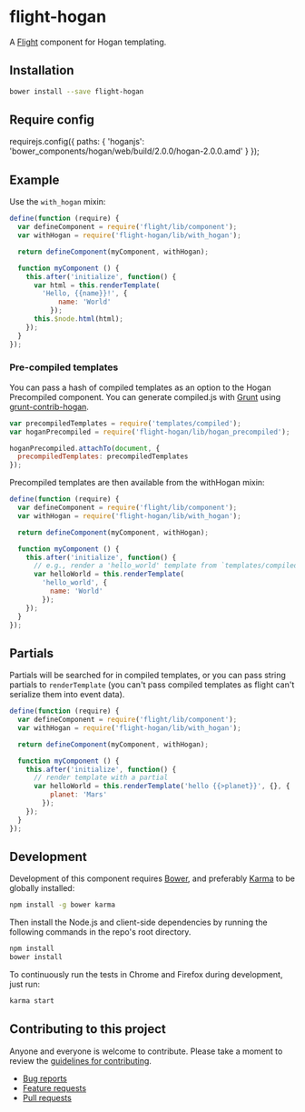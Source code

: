 # flight-hogan

A [Flight](https://github.com/flightjs/flight) component for Hogan templating.

## Installation

```bash
bower install --save flight-hogan
```

## Require config

requirejs.config({
  paths: {
    'hoganjs': 'bower_components/hogan/web/build/2.0.0/hogan-2.0.0.amd'
  }
});

## Example

Use the `with_hogan` mixin:

```javascript
define(function (require) {
  var defineComponent = require('flight/lib/component');
  var withHogan = require('flight-hogan/lib/with_hogan');

  return defineComponent(myComponent, withHogan);

  function myComponent () {
    this.after('initialize', function() {
      var html = this.renderTemplate(
        'Hello, {{name}}!', {
            name: 'World'
          });
      this.$node.html(html);
    });
  }
});
```

### Pre-compiled templates

You can pass a hash of compiled templates as an option to the Hogan Precompiled component. You can generate
compiled.js with [Grunt](http://gruntjs.com/) using [grunt-contrib-hogan](https://github.com/vanetix/grunt-contrib-hogan).

```javascript
var precompiledTemplates = require('templates/compiled');
var hoganPrecompiled = require('flight-hogan/lib/hogan_precompiled');

hoganPrecompiled.attachTo(document, {
  precompiledTemplates: precompiledTemplates
});
```

Precompiled templates are then available from the withHogan mixin:

```javascript
define(function (require) {
  var defineComponent = require('flight/lib/component');
  var withHogan = require('flight-hogan/lib/with_hogan');

  return defineComponent(myComponent, withHogan);

  function myComponent () {
    this.after('initialize', function() {
      // e.g., render a 'hello_world' template from `templates/compiled.js`
      var helloWorld = this.renderTemplate(
        'hello_world', {
          name: 'World'
        });
    });
  }
});
```

## Partials

Partials will be searched for in compiled templates, or you can pass string partials to `renderTemplate` (you can't pass compiled templates as flight can't serialize them into event data).

```javascript
define(function (require) {
  var defineComponent = require('flight/lib/component');
  var withHogan = require('flight-hogan/lib/with_hogan');

  return defineComponent(myComponent, withHogan);

  function myComponent () {
    this.after('initialize', function() {
      // render template with a partial
      var helloWorld = this.renderTemplate('hello {{>planet}}', {}, {
          planet: 'Mars'
        });
    });
  }
});
```
## Development

Development of this component requires [Bower](http://bower.io), and preferably
[Karma](http://karma-runner.github.io) to be globally installed:

```bash
npm install -g bower karma
```

Then install the Node.js and client-side dependencies by running the following
commands in the repo's root directory.

```bash
npm install
bower install
```

To continuously run the tests in Chrome and Firefox during development, just run:

```bash
karma start
```

## Contributing to this project

Anyone and everyone is welcome to contribute. Please take a moment to
review the [guidelines for contributing](CONTRIBUTING.md).

* [Bug reports](CONTRIBUTING.md#bugs)
* [Feature requests](CONTRIBUTING.md#features)
* [Pull requests](CONTRIBUTING.md#pull-requests)
